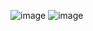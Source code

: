![image](https://user-images.githubusercontent.com/42132857/83976981-3bc1f700-a91b-11ea-9ec0-e466fc17d967.png)
![image](https://user-images.githubusercontent.com/42132857/83976996-52684e00-a91b-11ea-922b-5eec07b7918d.png)
